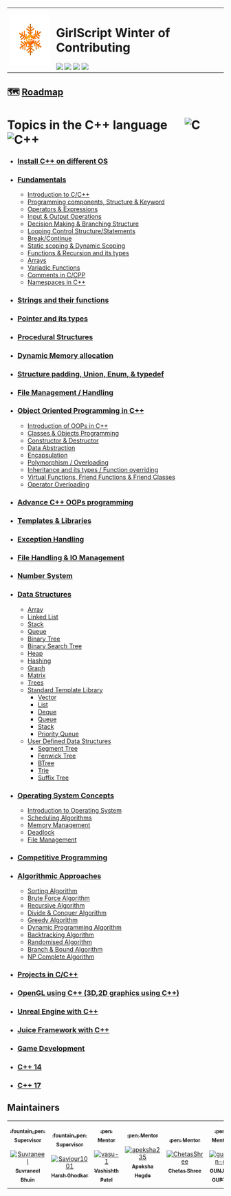 <table>
  <tr>
    <td>
      <div><img src="GWOC_logo_spin.gif" height="120px" width=auto/></div>
    </td>
    <td>
      <h1> GirlScript Winter of Contributing </h1>
      <img src="https://badges.frapsoft.com/os/v2/open-source.svg?v=103">
      <a href="../LICENSE"><img src="https://img.shields.io/badge/license-MIT-blue.svg"/></a>
      <a href="../.github/CODE_OF_CONDUCT.md"><img src="https://img.shields.io/badge/Contributor%20Covenant-2.1-4baaaa.svg"/></a> 
      <a href="../.github/CONTRIBUTING.md"><img src="https://img.shields.io/badge/PRs-welcome-green.svg"/></a> </div>
    </td>
  </tr>
</table>

## :world_map: [Roadmap](https://whimsical.com/c-c-roadmap-XSXfAHap1m9Uo7y6hYmksB)

# Topics in the C++ language &nbsp;&nbsp;&nbsp;&nbsp; ![C](https://img.shields.io/badge/C-black?style=for-the-badge&logo=c&labelColor=black&color=404040) &nbsp;&nbsp; ![C++](https://img.shields.io/badge/CPP-blue?style=for-the-badge&logo=cplusplus&labelColor=006199)

- ### [Install C++ on different OS](Install%20C%2B%2B%20on%20different%20OS/)

- ### [Fundamentals](./Fundamentals/)

  - [Introduction to C/C++](./Fundamentals/Introduction%20to%20C/)
  - [Programming components, Structure & Keyword](./Fundamentals/Programming%20components%2C%20Structure%20%26%20Keyword/)
  - [Operators & Expressions](./Fundamentals/Operators%20%26%20Expressions/)
  - [Input & Output Operations](./Fundamentals/Input%20%26%20Output%20Operations/)
  - [Decision Making & Branching Structure](./Fundamentals/Decision%20Making%20%26%20Branching%20Structure/)
  - [Looping Control Structure/Statements](./Fundamentals/Looping%20Control%20Structure%20or%20Statements/)
  - [Break/Continue](./Fundamentals/Break%20or%20Continue/)
  - [Static scoping & Dynamic Scoping](./Fundamentals/Static%20scoping%20%26%20Dynamic%20Scoping/)
  - [Functions & Recursion and its types](./Fundamentals/Functions%20%26%20Recursion%20and%20its%20types/)
  - [Arrays](./Fundamentals/Arrays/)
  - [Variadic Functions](./Fundamentals/Variadic%20Functions)
  - [Comments in C/CPP](./Fundamentals/Comments%20in%20C_CPP)
  - [Namespaces in C++](./Fundamentals/Namespaces%20in%20C++)

- ### [Strings and their functions](./Strings%20and%20their%20functions/)
- ### [Pointer and its types](./Pointer%20and%20its%20types/)
- ### [Procedural Structures](./Procedural%20Structures/)

- ### [Dynamic Memory allocation](./Dynamic%20Memory%20allocation/)

- ### [Structure padding, Union, Enum, & typedef](./Structure%20padding%2C%20Union%2C%20Enum%2C%20%26%20typedef/)

- ### [File Management / Handling](./File%20Management%20or%20Handling/)

- ### [Object Oriented Programming in C++](./OOPs%20in%20C++/)

  - [Introduction of OOPs in C++](./OOPs%20in%20C++/Introduction%20of%20OOPs%20in%20C%2B%2B/)
  - [Classes & Objects Programming](./OOPs%20in%20C++/Classes%20%26%20Objects%20Programming/)
  - [Constructor & Destructor](./OOPs%20in%20C++/Constructor%20%26%20Destructor/)
  - [Data Abstraction](./OOPs%20in%20C++/Data%20Abstraction/)
  - [Encapsulation](./OOPs%20in%20C++/Encapsulation/)
  - [Polymorphism / Overloading](./OOPs%20in%20C++/Polymorphism%20or%20Overloading/)
  - [Inheritance and its types / Function overriding](./OOPs%20in%20C++/Inheritance%20and%20its%20types%20or%20Function%20overriding/)
  - [Virtual Functions, Friend Functions & Friend Classes](./OOPs%20in%20C++/Virtual%20Functions%2C%20Friend%20Functions%20%26%20Friend%20Classes/)
  - [Operator Overloading](./OOPs%20in%20C++/Operator%20Overloading/)

- ### [Advance C++ OOPs programming](./Advance%20C%2B%2B%20OOPs%20programming/)

- ### [Templates & Libraries](./Templates%20%26%20Libraries/)

- ### [Exception Handling](./Exception%20Handling/)

- ### [File Handling & IO Management](./File%20Handling%20%26%20IO%20Management/)

- ### [Number System](./Number%20System/)

- ### [Data Structures](Data%20Structures/)

  - [Array](./Data%20Structures/Array)
  - [Linked List](./Data%20Structures/Linked%20List)
  - [Stack](./Data%20Structures/Stack)
  - [Queue](./Data%20Structures/Queue)
  - [Binary Tree](./Data%20Structures/Binary%20Tree)
  - [Binary Search Tree](./Data%20Structures/Binary%20Search%20Tree)
  - [Heap](./Data%20Structures/Heap)
  - [Hashing](./Data%20Structures/Hashing)
  - [Graph](./Data%20Structures/Graph)
  - [Matrix](./Data%20Structures/Matrix)
  - [Trees](./Data%20Structures/Trees)
  - [Standard Template Library](./Data%20Structures/Standard%20Template%20Library)
    - [Vector](./Data%20Structures/Standard%20Template%20Library/Vector)
    - [List](#)
    - [Deque](./Data%20Structures/Standard%20Template%20Library/Deque/)
    - [Queue](#)
    - [Stack](./Data%20Structures/Standard%20Template%20Library/Stack/)
    - [Priority Queue](./Data%20Structures/Standard%20Template%20Library/Priority_Queue/)
  - [User Defined Data Structures](./Data%20Structures/User%20Defined%20Data%20Structures/)
    - [Segment Tree](./Data%20Structures/User%20Defined%20Data%20Structures/Segment%20Tree)
    - [Fenwick Tree](./Data%20Structures/User%20Defined%20Data%20Structures/Fenwick%20Tree)
    - [BTree](#)
    - [Trie](./Data%20Structures/User%20Defined%20Data%20Structures/Trie)
    - [Suffix Tree](#)

- ### [Operating System Concepts](Operating%20System%20Concepts/)

  - [Introduction to Operating System](./Operating%20System%20Concepts/Introduction_to_OS)
  - [Scheduling Algorithms](./Operating%20System%20Concepts/)
  - [Memory Management](#)
  - [Deadlock](#)
  - [File Management](#)

- ### [Competitive Programming](Competitive%20Programming/)

- ### [Algorithmic Approaches](Algorithmic%20Approaches/)

  - [Sorting Algorithm](./Algorithmic%20Approaches/Sorting)
  - [Brute Force Algorithm](./Algorithmic%20Approaches/Brute%20Force)
  - [Recursive Algorithm](./Algorithmic%20Approaches/Recursive)
  - [Divide & Conquer Algorithm](./Algorithmic%20Approaches/Divide%20%26%20Conquer)
  - [Greedy Algorithm](./Algorithmic%20Approaches/Greedy)
  - [Dynamic Programming Algorithm](./Algorithmic%20Approaches/Dynamic)
  - [Backtracking Algorithm](./Algorithmic%20Approaches/Backtracking)
  - [Randomised Algorithm](./Algorithmic%20Approaches/Randomised)
  - [Branch & Bound Algorithm](./Algorithmic%20Approaches/Branch%20%26%20Bound)
  - [NP Complete Algorithm](./Algorithmic%20Approaches/NP%20Completeness)

- ### [Projects in C/C++](./Projects%20in%20C_C++)

- ### [OpenGL using C++ (3D,2D graphics using C++)](<OpenGL%20using%20C%2B%2B%20(3D%2C2D%20graphics%20using%20C%2B%2B)/>)

- ### [Unreal Engine with C++](Unreal%20Engine%20with%20C%2B%2B/)

- ### [Juice Framework with C++](Juice%20Framework%20with%20C%2B%2B/)

- ### [Game Development](./Game%20Development/)

- ### [C++ 14](C%2B%2B%2014/)

- ### [C++ 17](C%2B%2B%2017/)
  
  
## Maintainers

<!-- readme: contributors -start -->
<table>
<tr>
    <td align="center">
        <a href="https://github.com/Suvraneel">
            <sub><b> :fountain_pen: Supervisor</b></sub>
            <br /> <br />
            <img src="https://avatars.githubusercontent.com/u/63473496?v=4" width="100;" alt="Suvraneel"/>
            <br />
            <sub><b>Suvraneel Bhuin</b></sub>
        </a>
    </td>
    <td align="center">
        <a href="https://github.com/Saviour1001">
            <sub><b> :fountain_pen: Supervisor</b></sub>
            <br /> <br />
            <img src="https://avatars.githubusercontent.com/u/71517788?v=4" width="100;" alt="Saviour1001"/>
            <br />
            <sub><b>Harsh Ghodkar</b></sub>
        </a>
    </td>
        <td align="center">
        <a href="https://github.com/vasu-1">
            <sub><b> :pen: Mentor</b></sub>
            <br /> <br />
            <img src="https://avatars.githubusercontent.com/u/76911582?v=4" width="100;" alt="vasu-1"/>
            <br />
            <sub><b>Vashishth Patel</b></sub>
        </a>
    </td>
        <td align="center">
        <a href="https://github.com/apeksha235">
            <sub><b> :pen: Mentor</b></sub>
            <br /> <br />
            <img src="https://avatars.githubusercontent.com/u/84583787?v=4" width="100;" alt="apeksha235"/>
            <br />
            <sub><b>Apeksha Hegde</b></sub>
        </a>
    </td>
      <td align="center">
        <a href="https://github.com/ChetasShree">
            <sub><b> :pen: Mentor</b></sub>
            <br /> <br />
            <img src="https://avatars.githubusercontent.com/u/75165587?v=4" width="100;" alt="ChetasShree"/>
            <br />
            <sub><b>Chetas Shree</b></sub>
        </a>
    </td>
  <td align="center">
        <a href="https://github.com/gunjan-g">
            <sub><b> :pen: Mentor</b></sub>
            <br /> <br />
            <img src="https://avatars.githubusercontent.com/u/81305824?v=4" width="100;" alt="gunjan-g"/>
            <br />
            <sub><b>GUNJAN GUPTA</b></sub>
        </a>
    </td>
      <td align="center">
        <a href="https://github.com/kashishahuja2002">
            <sub><b> :pen: Mentor</b></sub>
            <br /> <br />
            <img src="https://avatars.githubusercontent.com/u/55057608?v=4" width="100;" alt="kashishahuja2002"/>
            <br />
            <sub><b>Kashish Ahuja</b></sub>
        </a>
    </td>
      <td align="center">
        <a href="https://github.com/deeqakkk">
            <sub><b> :pen: Mentor</b></sub>
            <br /> <br />
            <img src="https://avatars.githubusercontent.com/u/78724676?v=4" width="100;" alt="Deepak Verma"/>
            <br />
            <sub><b>Deepak Verma</b></sub>
        </a>
    </td>
  </tr>
  </table>
  

